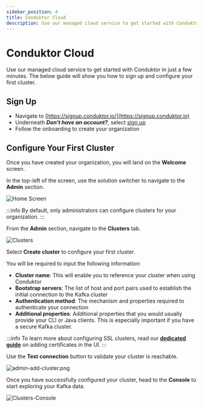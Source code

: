 ```yaml
---
sidebar_position: 4
title: Conduktor Cloud
description: Use our managed cloud service to get started with Conduktor in just a few minutes. The below guide will show you how to sign up and configure your first cluster.
---
```


# Conduktor Cloud

Use our managed cloud service to get started with Conduktor in just a few minutes. The below guide will show you how to sign up and configure your first cluster.

## Sign Up

- Navigate to [https://signup.conduktor.io/](https://signup.conduktor.io)
- Underneath **_Don't have an account?_**, select [sign up](https://signup.conduktor.io)
- Follow the onboarding to create your organization

## Configure Your First Cluster

Once you have created your organization, you will land on the **Welcome** screen.

In the top-left of the screen, use the solution switcher to navigate to the **Admin** section.

![Home Screen](/img/get-started/Home-Screen.png)

:::info
By default, only administrators can configure clusters for your organization.
:::

From the **Admin** section, navigate to the **Clusters** tab.

![Clusters](/img/get-started/Clusters.png)

Select **Create cluster** to configure your first cluster.

You will be required to input the following information:

- **Cluster name**: This will enable you to reference your cluster when using Conduktor
- **Bootstrap servers**: The list of host and port pairs used to establish the initial connection to the Kafka cluster
- **Authentication method**: The mechanism and properties required to authenticate your connection 
- **Additional properties**: Additional properties that you would usually provide your CLI or Java clients. This is especially important if you have a secure Kafka cluster.

:::info
To learn more about configuring SSL clusters, read our [**dedicated guide**](#./../../../configuration/ssl-tls-configuration.md) on adding certificates in the UI.
:::

Use the **Test connection** button to validate your cluster is reachable.

![admin-add-cluster.png](/img/admin/admin-add-cluster.png)

Once you have successfully configured your cluster, head to the **Console** to start exploring your Kafka data.

![Clusters-Console](/img/get-started/Clusters-Console.png)

